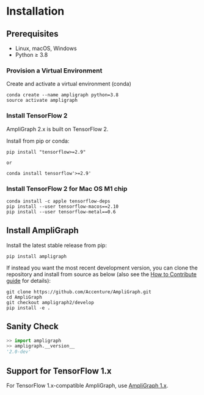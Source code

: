 # Installation

## Prerequisites

* Linux, macOS, Windows
* Python ≥ 3.8

### Provision a Virtual Environment

Create and activate a virtual environment (conda)

```
conda create --name ampligraph python=3.8
source activate ampligraph
```

### Install TensorFlow 2

AmpliGraph 2.x is built on TensorFlow 2.

Install from pip or conda:

```
pip install "tensorflow>=2.9"

or 

conda install tensorflow'>=2.9'
```

### Install TensorFlow 2 for Mac OS M1 chip

```
conda install -c apple tensorflow-deps
pip install --user tensorflow-macos==2.10
pip install --user tensorflow-metal==0.6
```

## Install AmpliGraph


Install the latest stable release from pip:

```
pip install ampligraph
```


If instead you want the most recent development version, you can clone the repository
and install from source as below (also see the [How to Contribute guide](dev.md) for details):

```
git clone https://github.com/Accenture/AmpliGraph.git
cd AmpliGraph
git checkout ampligraph2/develop
pip install -e .
```

## Sanity Check

```python
>> import ampligraph
>> ampligraph.__version__
'2.0-dev'
```


## Support for TensorFlow 1.x
For TensorFlow 1.x-compatible AmpliGraph, use [AmpliGraph 1.x](https://docs.ampligraph.org/en/1.4.0/).
